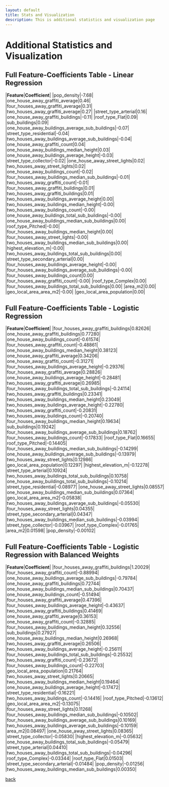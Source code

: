 ```yaml
---
layout: default
title: Stats and Visualization
description: This is additional statistics and visualization page
---
```


# Additional Statistics and Visualization

## Full Feature-Coefficients Table - Linear Regression

|**Feature**|**Coefficient**|
|pop\_density|-7.68|
|one\_house\_away\_graffiti\_average|0.46|
|four\_houses\_away\_graffiti\_average|0.31|
|two\_houses\_away\_graffiti\_average|0.27|
|street\_type\_arterial|0.16|
|one\_house\_away\_graffiti\_buildings|-0.11|
|roof\_type\_Flat|0.09|
|sub\_buildings|0.09|
|one\_house\_away\_buildings\_average\_sub\_buildings|-0.07|
|street\_type\_residential|-0.04|
|two\_houses\_away\_buildings\_average\_sub\_buildings|-0.04|
|one\_house\_away\_graffiti\_count|0.04|
|one\_house\_away\_buildings\_median\_height|0.03|
|one\_house\_away\_buildings\_average\_height|-0.03|
|street\_type\_collector|-0.02|
|one\_house\_away\_street\_lights|0.02|
|two\_houses\_away\_street\_lights|0.02|
|one\_house\_away\_buildings\_count|-0.02|
|four\_houses\_away\_buildings\_median\_sub\_buildings|-0.01|
|two\_houses\_away\_graffiti\_count|-0.01|
|four\_houses\_away\_graffiti\_buildings|0.01|
|two\_houses\_away\_graffiti\_buildings|0.01|
|two\_houses\_away\_buildings\_average\_height|0.00|
|two\_houses\_away\_buildings\_median\_height|-0.00|
|two\_houses\_away\_buildings\_count|-0.00|
|one\_house\_away\_buildings\_total\_sub\_buildings|-0.00|
|one\_house\_away\_buildings\_median\_sub\_buildings|0.00|
|roof\_type\_Pitched|-0.00|
|four\_houses\_away\_buildings\_median\_height|0.00|
|four\_houses\_away\_street\_lights|-0.00|
|two\_houses\_away\_buildings\_median\_sub\_buildings|0.00|
|highest\_elevation\_m|-0.00|
|two\_houses\_away\_buildings\_total\_sub\_buildings|0.00|
|street\_type\_secondary\_arterial|0.00|
|four\_houses\_away\_buildings\_average\_height|-0.00|
|four\_houses\_away\_buildings\_average\_sub\_buildings|-0.00|
|four\_houses\_away\_buildings\_count|0.00|
|four\_houses\_away\_graffiti\_count|-0.00|
|roof\_type\_Complex|0.00|
|four\_houses\_away\_buildings\_total\_sub\_buildings|0.00|
|area\_m2|0.00|
|geo\_local\_area\_area\_m2|-0.00|
|geo\_local\_area\_population|0.00|

## Full Feature-Coefficients Table - Logistic Regression

|**Feature**|**Coefficient**|
|four\_houses\_away\_graffiti\_buildings|0.82626|
|one\_house\_away\_graffiti\_buildings|0.77280|
|one\_house\_away\_buildings\_count|-0.61574|
|four\_houses\_away\_graffiti\_count|-0.48861|
|one\_house\_away\_buildings\_median\_height|0.38123|
|one\_house\_away\_graffiti\_average|0.34206|
|one\_house\_away\_graffiti\_count|-0.31271|
|four\_houses\_away\_buildings\_average\_height|-0.29376|
|four\_houses\_away\_graffiti\_average|0.28826|
|one\_house\_away\_buildings\_average\_height|-0.28481|
|two\_houses\_away\_graffiti\_average|0.26985|
|four\_houses\_away\_buildings\_total\_sub\_buildings|-0.24114|
|two\_houses\_away\_graffiti\_buildings|0.23341|
|two\_houses\_away\_buildings\_median\_height|0.23049|
|two\_houses\_away\_buildings\_average\_height|-0.22780|
|two\_houses\_away\_graffiti\_count|-0.20831|
|two\_houses\_away\_buildings\_count|-0.20740|
|four\_houses\_away\_buildings\_median\_height|0.19634|
|sub\_buildings|0.19242|
|four\_houses\_away\_buildings\_average\_sub\_buildings|0.18762|
|four\_houses\_away\_buildings\_count|-0.17833|
|roof\_type\_Flat|0.16655|
|roof\_type\_Pitched|-0.14405|
|four\_houses\_away\_buildings\_median\_sub\_buildings|-0.14299|
|one\_house\_away\_buildings\_average\_sub\_buildings|-0.13979|
|two\_houses\_away\_street\_lights|0.12986|
|geo\_local\_area\_population|0.12297|
|highest\_elevation\_m|-0.12278|
|street\_type\_arterial|0.10924|
|two\_houses\_away\_buildings\_total\_sub\_buildings|0.10758|
|one\_house\_away\_buildings\_total\_sub\_buildings|-0.10214|
|street\_type\_residential|-0.08977|
|one\_house\_away\_street\_lights|0.08557|
|one\_house\_away\_buildings\_median\_sub\_buildings|0.07364|
|geo\_local\_area\_area\_m2|-0.05838|
|two\_houses\_away\_buildings\_average\_sub\_buildings|-0.05530|
|four\_houses\_away\_street\_lights|0.04355|
|street\_type\_secondary\_arterial|0.04347|
|two\_houses\_away\_buildings\_median\_sub\_buildings|-0.03994|
|street\_type\_collector|-0.03967|
|roof\_type\_Complex|-0.01765|
|area\_m2|0.01598|
|pop\_density|-0.00102|

## Full Feature-Coefficients Table - Logistic Regression with Balanced Weights

|**Feature**|**Coefficient**|
|four\_houses\_away\_graffiti\_buildings|1.20029|
|four\_houses\_away\_graffiti\_count|-0.88994|
|one\_house\_away\_buildings\_average\_sub\_buildings|-0.79784|
|one\_house\_away\_graffiti\_buildings|0.72744|
|one\_house\_away\_buildings\_median\_sub\_buildings|0.70437|
|one\_house\_away\_buildings\_count|-0.51494|
|four\_houses\_away\_graffiti\_average|0.47396|
|four\_houses\_away\_buildings\_average\_height|-0.43637|
|two\_houses\_away\_graffiti\_buildings|0.41469|
|one\_house\_away\_graffiti\_average|0.36153|
|one\_house\_away\_graffiti\_count|-0.32885|
|four\_houses\_away\_buildings\_median\_height|0.32556|
|sub\_buildings|0.27927|
|one\_house\_away\_buildings\_median\_height|0.26968|
|two\_houses\_away\_graffiti\_average|0.26506|
|two\_houses\_away\_buildings\_average\_height|-0.25611|
|four\_houses\_away\_buildings\_total\_sub\_buildings|-0.25532|
|two\_houses\_away\_graffiti\_count|-0.23672|
|four\_houses\_away\_buildings\_count|-0.22703|
|geo\_local\_area\_population|0.21764|
|two\_houses\_away\_street\_lights|0.20665|
|two\_houses\_away\_buildings\_median\_height|0.19464|
|one\_house\_away\_buildings\_average\_height|-0.17472|
|street\_type\_residential|-0.16221|
|two\_houses\_away\_buildings\_count|-0.14416|
|roof\_type\_Pitched|-0.13612|
|geo\_local\_area\_area\_m2|-0.13075|
|four\_houses\_away\_street\_lights|0.11268|
|four\_houses\_away\_buildings\_median\_sub\_buildings|-0.10502|
|four\_houses\_away\_buildings\_average\_sub\_buildings|0.10169|
|two\_houses\_away\_buildings\_average\_sub\_buildings|-0.10159|
|area\_m2|0.08497|
|one\_house\_away\_street\_lights|0.08365|
|street\_type\_collector|-0.05830|
|highest\_elevation\_m|-0.05632|
|one\_house\_away\_buildings\_total\_sub\_buildings|-0.05479|
|street\_type\_arterial|0.04410|
|two\_houses\_away\_buildings\_total\_sub\_buildings|-0.04296|
|roof\_type\_Complex|-0.03344|
|roof\_type\_Flat|0.01503|
|street\_type\_secondary\_arterial|-0.01484|
|pop\_density|-0.01256|
|two\_houses\_away\_buildings\_median\_sub\_buildings|0.00350|

[back](./)
